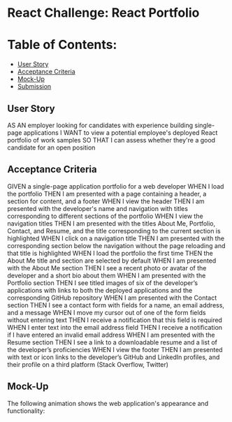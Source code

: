 # React Challenge: React Portfolio
<h1>Table of Contents:</h1>
<ul>
 <li> <a href="#">User Story </a></li>
<li><a href="#">Acceptance Criteria</a></li>
<li><a href="#">Mock-Up</a></li>
 <li><a href="#">Submission</a></li>
</ul>
<h2> User Story</h2>
<p>AS AN employer looking for candidates with experience building single-page applications
I WANT to view a potential employee's deployed React portfolio of work samples
SO THAT I can assess whether they're a good candidate for an open position</p>
<h2>Acceptance Criteria</h2>
<p>GIVEN a single-page application portfolio for a web developer
WHEN I load the portfolio
THEN I am presented with a page containing a header, a section for content, and a footer
WHEN I view the header
THEN I am presented with the developer's name and navigation with titles corresponding to different sections of the portfolio
WHEN I view the navigation titles
THEN I am presented with the titles About Me, Portfolio, Contact, and Resume, and the title corresponding to the current section is highlighted
WHEN I click on a navigation title
THEN I am presented with the corresponding section below the navigation without the page reloading and that title is highlighted
WHEN I load the portfolio the first time
THEN the About Me title and section are selected by default
WHEN I am presented with the About Me section
THEN I see a recent photo or avatar of the developer and a short bio about them
WHEN I am presented with the Portfolio section
THEN I see titled images of six of the developer’s applications with links to both the deployed applications and the corresponding GitHub repository
WHEN I am presented with the Contact section
THEN I see a contact form with fields for a name, an email address, and a message
WHEN I move my cursor out of one of the form fields without entering text
THEN I receive a notification that this field is required
WHEN I enter text into the email address field
THEN I receive a notification if I have entered an invalid email address
WHEN I am presented with the Resume section
THEN I see a link to a downloadable resume and a list of the developer’s proficiencies
WHEN I view the footer
THEN I am presented with text or icon links to the developer’s GitHub and LinkedIn profiles, and their profile on a third platform (Stack Overflow, Twitter) </p>
<h2> Mock-Up</h2>
<p>The following animation shows the web application's appearance and functionality:</p>
<img src="assets\images\validation.png" alt="" />



